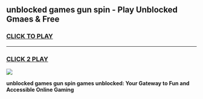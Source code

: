 
## unblocked games gun spin - Play Unblocked Gmaes & Free
<h3>
<a href="https://news.freeplayer.one?title=unblocked_games_gun_spin&ref=23F">CLICK TO PLAY</a></h3>
<hr>

<h3>
<a href="https://news.freeplayer.one?title=unblocked_games_gun_spin&ref=23F">CLICK 2 PLAY</a>
  
</h3>

<a href="https://news.freeplayer.one?title=unblocked_games_gun_spin&ref=23F/"><img src="https://clearcache.store/games.png"></a>


**unblocked games gun spin games unblocked: Your Gateway to Fun and Accessible Online Gaming**
